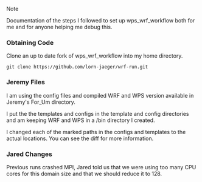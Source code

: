 > [!NOTE]
> Documentation of the steps I followed to set up wps_wrf_workflow both for me and for anyone helping me debug this.


### Obtaining Code

Clone an up to date fork of wps_wrf_workflow into my home directory.

`git clone https://github.com/lorn-jaeger/wrf-run.git`

### Jeremy Files

I am using the config files and compiled WRF and WPS version available in Jeremy's For_Um directory. 

I put the the templates and configs in the template and config directories and am keeping WRF and WPS in a /bin directory I created.

I changed each of the marked paths in the configs and templates to the actual locations. You can see the diff for more information.

### Jared Changes

Previous runs crashed MPI, Jared told us that we were using too many CPU cores for this domain size and that we should reduce it to 128.
